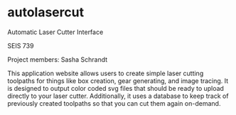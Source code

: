 # autolasercut

<p>Automatic Laser Cutter Interface</p>
<p>SEIS 739</p>
<p>Project members: Sasha Schrandt</p>

This application website allows users to create simple laser cutting toolpaths for things like box creation, gear generating, and image tracing. It is designed to output color coded svg files that should be ready to upload directly to your laser cutter. Additionally, it uses a database to keep track of previously created toolpaths so that you can cut them again on-demand.
